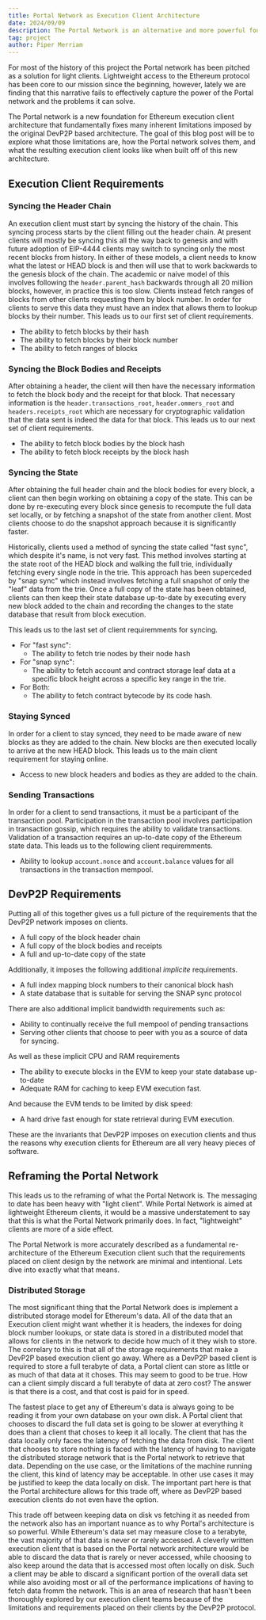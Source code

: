 ```yaml
---
title: Portal Network as Execution Client Architecture
date: 2024/09/09
description: The Portal Network is an alternative and more powerful foundation for ethereum execution client architecture.
tag: project
author: Piper Merriam
---
```


For most of the history of this project the Portal network has been pitched as
a solution for light clients.  Lightweight access to the Ethereum protocol has
been core to our mission since the beginning, however, lately we are finding
that this narrative fails to effectively capture the power of the Portal
network and the problems it can solve.

The Portal network is a new foundation for Ethereum execution client
architecture that fundamentally fixes many inherent limitations imposed by the
original DevP2P based architecture. The goal of this blog post will be to
explore what those limitations are, how the Portal network solves them, and
what the resulting execution client looks like when built off of this new
architecture.

## Execution Client Requirements

### Syncing the Header Chain

An execution client must start by syncing the history of the chain.  This
syncing process starts by the client filling out the header chain.  At present
clients will mostly be syncing this all the way back to genesis and with future
adoption of EIP-4444 clients may switch to syncing only the most recent blocks
from history.  In either of these models, a client needs to know what the
latest or HEAD block is and then will use that to work backwards to the genesis
block of the chain.  The academic or naive model of this involves following the
`header.parent_hash` backwards through all 20 million blocks, however, in
practice this is too slow. Clients instead fetch ranges of blocks from other
clients requesting them by block number.  In order for clients to serve this
data they must have an index that allows them to lookup blocks by their number.
This leads us to our first set of client requirements.

- The ability to fetch blocks by their hash
- The ability to fetch blocks by their block number
- The ability to fetch ranges of blocks

### Syncing the Block Bodies and Receipts

After obtaining a header, the client will then have the necessary information
to fetch the block body and the receipt for that block.  That necessary
information is the `header.transactions_root`, `header.ommers_root` and
`headers.receipts_root` which are necessary for cryptographic validation that
the data sent is indeed the data for that block.  This leads us to our next set
of client requirements.

- The ability to fetch block bodies by the block hash
- The ability to fetch block receipts by the block hash

### Syncing the State

After obtaining the full header chain and the block bodies for every block, a
client can then begin working on obtaining a copy of the state.  This can be
done by re-executing every block since genesis to recompute the full data set
locally, or by fetching a snapshot of the state from another client.  Most
clients choose to do the snapshot approach because it is significantly faster.

Historically, clients used a method of syncing the state called "fast sync",
which despite it's name, is not very fast.  This method involves starting at
the state root of the HEAD block and walking the full trie, individually
fetching every single node in the trie.  This approach has been superceded by
"snap sync" which instead involves fetching a full snapshot of only the "leaf"
data from the trie.  Once a full copy of the state has been obtained, clients
can then keep their state database up-to-date by executing every new block
added to the chain and recording the changes to the state database that result
from block execution.

This leads us to the last set of client requiremments for syncing.

- For "fast sync":
  - The ability to fetch trie nodes by their node hash
- For "snap sync":
  - The ability to fetch account and contract storage leaf data at a specific block height across a specific key range in the trie.
- For Both:
  - The ability to fetch contract bytecode by its code hash.

### Staying Synced

In order for a client to stay synced, they need to be made aware of new blocks
as they are added to the chain.  New blocks are then executed locally to arrive
at the new HEAD block.  This leads us to the main client requirement for
staying online.

- Access to new block headers and bodies as they are added to the chain.

### Sending Transactions

In order for a client to send transactions, it must be a participant of the
transaction pool.  Participation in the transaction pool involves participation
in transaction gossip, which requires the ability to validate transactions.
Validation of a transaction requires an up-to-date copy of the Ethereum state
data.  This leads us to the following client requiremments.

- Ability to lookup `account.nonce` and `account.balance` values for all transactions in the transaction mempool.

## DevP2P Requirements

Putting all of this together gives us a full picture of the requirements that
the DevP2P network imposes on clients.

- A full copy of the block header chain
- A full copy of the block bodies and receipts
- A full and up-to-date copy of the state

Additionally, it imposes the following additional *implicite* requirements.

- A full index mapping block numbers to their canonical block hash
- A state database that is suitable for serving the SNAP sync protocol

There are also additional implicit bandwidth requirements such as:

- Ability to continually receive the full mempool of pending transactions
- Serving other clients that choose to peer with you as a source of data for syncing.

As well as these implicit CPU and RAM requirements

- The ability to execute blocks in the EVM to keep your state database up-to-date
- Adequate RAM for caching to keep EVM execution fast.

And because the EVM tends to be limited by disk speed:

- A hard drive fast enough for state retrieval during EVM execution.

These are the invariants that DevP2P imposes on execution clients and thus the
reasons why execution clients for Ethereum are all very heavy pieces of
software.

## Reframing the Portal Network

This leads us to the reframing of what the Portal Network is.  The messaging to
date has been heavy with "light client".  While Portal Network is aimed at
lightweight Ethereum clients, it would be a massive understatement to say that
this is what the Portal Network primarily does.  In fact, "lightweight" clients
are more of a side effect.

The Portal Network is more accurately described as a fundamental
re-architecture of the Ethereum Execution client such that the requirements
placed on client design by the network are minimal and intentional.  Lets dive
into exactly what that means.

### Distributed Storage

The most significant thing that the Portal Network does is implement a distributed storage model for Ethereum's data.  All of the data that an Execution client might want whether it is headers, the indexes for doing block number lookups, or state data is stored in a distributed model that allows for clients in the network to decide how much of it they wish to store.  The correlary to this is that all of the storage requirements that make a DevP2P based execution client go away. Where as a DevP2P based client is required to store a full terabyte of data, a Portal client can store as little or as much of that data at it choses. This may seem to good to be true. How can a client simply discard a full terabyte of data at zero cost?  The answer is that there is a cost, and that cost is paid for in speed.

The fastest place to get any of Ethereum's data is always going to be reading it from your own database on your own disk. A Portal client that chooses to discard the full data set is going to be slower at everything it does than a client that choses to keep it all locally.  The client that has the data locally only faces the latency of fetching the data from disk.  The client that chooses to store nothing is faced with the latency of having to navigate the distributed storage network that is the Portal network to retrieve that data.  Depending on the use case, or the limitations of the machine running the client, this kind of latency may be acceptable.  In other use cases it may be justified to keep the data locally on disk.  The important part here is that the Portal architecture allows for this trade off, where as DevP2P based execution clients do not even have the option.

This trade off between keeping data on disk vs fetching it as needed from the network also has an important nuance as to why Portal's architecture is so powerful. While Ethereum's data set may measure close to a terabyte, the vast majority of that data is never or rarely accessed.  A cleverly written execution client that is based on the Portal network architecture would be able to discard the data that is rarely or never accessed, while choosing to also keep around the data that is accessed most often locally on disk.  Such a client may be able to discard a significant portion of the overall data set while also avoiding most or all of the performance implications of having to fetch data fromm the network.  This is an area of research that hasn't been thoroughly explored by our execution client teams because of the limitations and requirements placed on their clients by the DevP2P protocol.
